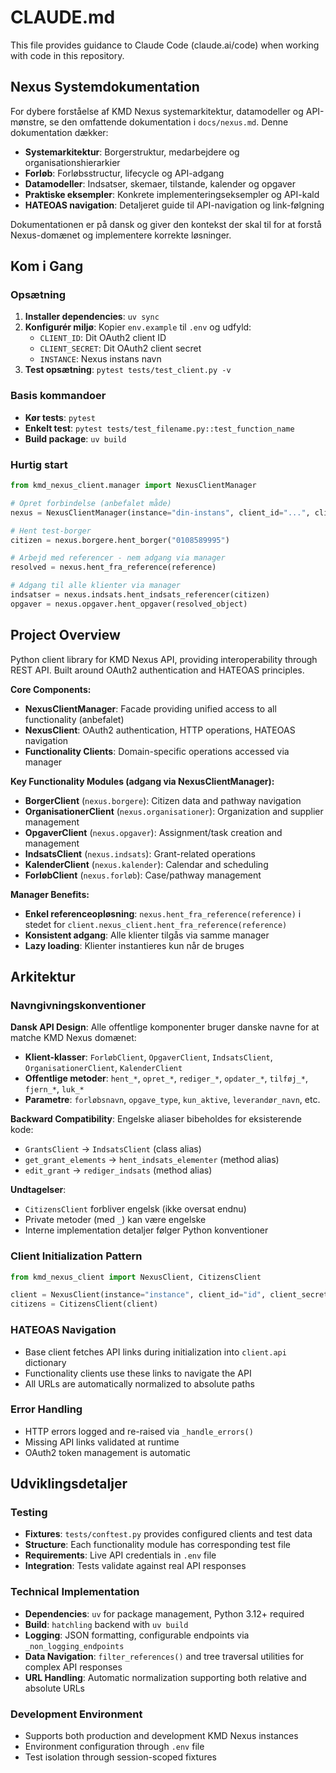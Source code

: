 # CLAUDE.md

This file provides guidance to Claude Code (claude.ai/code) when working with code in this repository.

## Nexus Systemdokumentation

For dybere forståelse af KMD Nexus systemarkitektur, datamodeller og API-mønstre, se den omfattende dokumentation i `docs/nexus.md`. Denne dokumentation dækker:

- **Systemarkitektur**: Borgerstruktur, medarbejdere og organisationshierarkier
- **Forløb**: Forløbsstructur, lifecycle og API-adgang
- **Datamodeller**: Indsatser, skemaer, tilstande, kalender og opgaver
- **Praktiske eksempler**: Konkrete implementeringseksempler og API-kald
- **HATEOAS navigation**: Detaljeret guide til API-navigation og link-følgning

Dokumentationen er på dansk og giver den kontekst der skal til for at forstå Nexus-domænet og implementere korrekte løsninger.

## Kom i Gang

### Opsætning
1. **Installer dependencies**: `uv sync`
2. **Konfigurér miljø**: Kopier `env.example` til `.env` og udfyld:
   - `CLIENT_ID`: Dit OAuth2 client ID
   - `CLIENT_SECRET`: Dit OAuth2 client secret  
   - `INSTANCE`: Nexus instans navn
3. **Test opsætning**: `pytest tests/test_client.py -v`

### Basis kommandoer
- **Kør tests**: `pytest`
- **Enkelt test**: `pytest tests/test_filename.py::test_function_name`
- **Build package**: `uv build`

### Hurtig start
```python
from kmd_nexus_client.manager import NexusClientManager

# Opret forbindelse (anbefalet måde)
nexus = NexusClientManager(instance="din-instans", client_id="...", client_secret="...")

# Hent test-borger
citizen = nexus.borgere.hent_borger("0108589995")

# Arbejd med referencer - nem adgang via manager
resolved = nexus.hent_fra_reference(reference)

# Adgang til alle klienter via manager
indsatser = nexus.indsats.hent_indsats_referencer(citizen)
opgaver = nexus.opgaver.hent_opgaver(resolved_object)
```

## Project Overview

Python client library for KMD Nexus API, providing interoperability through REST API. Built around OAuth2 authentication and HATEOAS principles.

**Core Components:**
- **NexusClientManager**: Facade providing unified access to all functionality (anbefalet)
- **NexusClient**: OAuth2 authentication, HTTP operations, HATEOAS navigation
- **Functionality Clients**: Domain-specific operations accessed via manager

**Key Functionality Modules (adgang via NexusClientManager):**
- **BorgerClient** (`nexus.borgere`): Citizen data and pathway navigation
- **OrganisationerClient** (`nexus.organisationer`): Organization and supplier management  
- **OpgaverClient** (`nexus.opgaver`): Assignment/task creation and management
- **IndsatsClient** (`nexus.indsats`): Grant-related operations
- **KalenderClient** (`nexus.kalender`): Calendar and scheduling
- **ForløbClient** (`nexus.forløb`): Case/pathway management

**Manager Benefits:**
- **Enkel referenceopløsning**: `nexus.hent_fra_reference(reference)` i stedet for `client.nexus_client.hent_fra_reference(reference)`
- **Konsistent adgang**: Alle klienter tilgås via samme manager
- **Lazy loading**: Klienter instantieres kun når de bruges

## Arkitektur

### Navngivningskonventioner

**Dansk API Design**: Alle offentlige komponenter bruger danske navne for at matche KMD Nexus domænet:

- **Klient-klasser**: `ForløbClient`, `OpgaverClient`, `IndsatsClient`, `OrganisationerClient`, `KalenderClient`
- **Offentlige metoder**: `hent_*`, `opret_*`, `rediger_*`, `opdater_*`, `tilføj_*`, `fjern_*`, `luk_*`
- **Parametre**: `forløbsnavn`, `opgave_type`, `kun_aktive`, `leverandør_navn`, etc.

**Backward Compatibility**: Engelske aliaser bibeholdes for eksisterende kode:
- `GrantsClient` → `IndsatsClient` (class alias)
- `get_grant_elements` → `hent_indsats_elementer` (method alias)
- `edit_grant` → `rediger_indsats` (method alias)

**Undtagelser**: 
- `CitizensClient` forbliver engelsk (ikke oversat endnu)
- Private metoder (med `_`) kan være engelske
- Interne implementation detaljer følger Python konventioner

### Client Initialization Pattern
```python
from kmd_nexus_client import NexusClient, CitizensClient

client = NexusClient(instance="instance", client_id="id", client_secret="secret")
citizens = CitizensClient(client)
```

### HATEOAS Navigation
- Base client fetches API links during initialization into `client.api` dictionary
- Functionality clients use these links to navigate the API
- All URLs are automatically normalized to absolute paths

### Error Handling
- HTTP errors logged and re-raised via `_handle_errors()`
- Missing API links validated at runtime
- OAuth2 token management is automatic

## Udviklingsdetaljer

### Testing
- **Fixtures**: `tests/conftest.py` provides configured clients and test data
- **Structure**: Each functionality module has corresponding test file
- **Requirements**: Live API credentials in `.env` file
- **Integration**: Tests validate against real API responses

### Technical Implementation
- **Dependencies**: `uv` for package management, Python 3.12+ required
- **Build**: `hatchling` backend with `uv build`
- **Logging**: JSON formatting, configurable endpoints via `_non_logging_endpoints`
- **Data Navigation**: `filter_references()` and tree traversal utilities for complex API responses
- **URL Handling**: Automatic normalization supporting both relative and absolute URLs

### Development Environment
- Supports both production and development KMD Nexus instances
- Environment configuration through `.env` file
- Test isolation through session-scoped fixtures